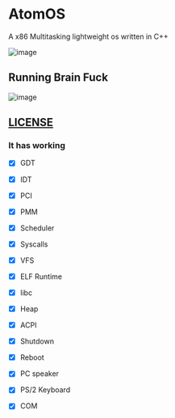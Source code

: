 # AtomOS
A x86 Multitasking lightweight os written in C++ 

![image](https://user-images.githubusercontent.com/82322282/174494812-81b63d86-1b32-4584-b4a9-1d7a97152636.png)

## Running Brain Fuck

![image](https://user-images.githubusercontent.com/82322282/174494847-96a28935-43fb-40eb-80a0-96c824577285.png)


## [LICENSE](LICENSE)

### It has working

- [x] GDT
- [x] IDT
- [x] PCI
- [x] PMM
- [x] Scheduler
- [x] Syscalls
- [x] VFS
- [x] ELF Runtime
- [x] libc
- [x] Heap
- [x] ACPI
- [x] Shutdown
- [x] Reboot
- [x] PC speaker
- [x] PS/2 Keyboard
- [x] COM 

